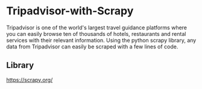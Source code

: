 # Tripadvisor-with-Scrapy

Tripadvisor is one of the world's largest travel guidance platforms where you can easily browse ten of thousands of hotels, restaurants and rental services with their relevant information. Using the python scrapy library, any data from Tripadvisor can easily be scraped with a few lines of code.

## Library
https://scrapy.org/

